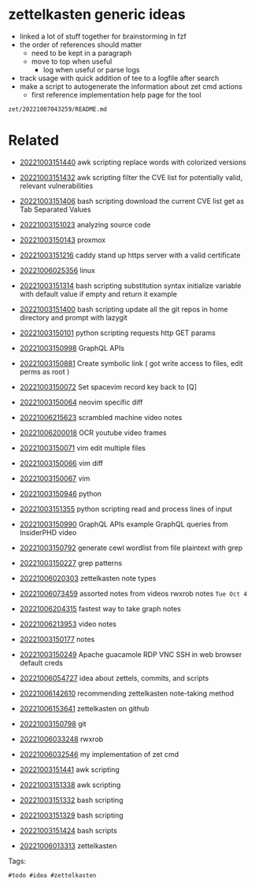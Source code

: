 # zettelkasten generic ideas

- linked a lot of stuff together for brainstorming in fzf
- the order of references should matter
    - need to be kept in a paragraph
    - move to top when useful
        - log when useful or parse logs
- track usage with quick addition of tee to a logfile after search
- make a script to autogenerate the information about zet cmd actions
    - first reference implementation help page for the tool

` zet/20221007043259/README.md `

# Related

- [20221003151440](/zet/20221003151440/README.md) awk scripting replace words with colorized versions

- [20221003151432](/zet/20221003151432/README.md) awk scripting filter the CVE list for potentially valid, relevant vulnerabilities

- [20221003151406](/zet/20221003151406/README.md) bash scripting download the current CVE list get as Tab Separated Values

- [20221003151023](/zet/20221003151023/README.md) analyzing source code

- [20221003150143](/zet/20221003150143/README.md) proxmox

- [20221003151216](/zet/20221003151216/README.md) caddy stand up https server with a valid certificate

- [20221006025356](/zet/20221006025356/README.md) linux

- [20221003151314](/zet/20221003151314/README.md) bash scripting substitution syntax initialize variable with default value if empty and return it example

- [20221003151400](/zet/20221003151400/README.md) bash scripting update all the git repos in home directory and prompt with lazygit

- [20221003150101](/zet/20221003150101/README.md) python scripting requests http GET params

- [20221003150998](/zet/20221003150998/README.md) GraphQL APIs

- [20221003150881](/zet/20221003150881/README.md) Create symbolic link ( got write access to files, edit perms as root )

- [20221003150072](/zet/20221003150072/README.md) Set spacevim record key back to [Q]

- [20221003150064](/zet/20221003150064/README.md) neovim specific diff

- [20221006215623](/zet/20221006215623/README.md) scrambled machine video notes

- [20221006200018](/zet/20221006200018/README.md) OCR youtube video frames

- [20221003150071](/zet/20221003150071/README.md) vim edit multiple files

- [20221003150066](/zet/20221003150066/README.md) vim diff

- [20221003150067](/zet/20221003150067/README.md) vim

- [20221003150946](/zet/20221003150946/README.md) python

- [20221003151355](/zet/20221003151355/README.md) python scripting read and process lines of input

- [20221003150990](/zet/20221003150990/README.md) GraphQL APIs example GraphQL queries from InsiderPHD video

- [20221003150792](/zet/20221003150792/README.md) generate cewl wordlist from file plaintext with grep

- [20221003150227](/zet/20221003150227/README.md) grep patterns

- [20221006020303](/zet/20221006020303/README.md) zettelkasten note types

- [20221006073459](/zet/20221006073459/README.md) assorted notes from videos rwxrob notes `Tue Oct 4`

- [20221006204315](/zet/20221006204315/README.md) fastest way to take graph notes

- [20221006213953](/zet/20221006213953/README.md) video notes

- [20221003150177](/zet/20221003150177/README.md) notes

- [20221003150249](/zet/20221003150249/README.md) Apache guacamole RDP VNC SSH in web browser default creds

- [20221006054727](/zet/20221006054727/README.md) idea about zettels, commits, and scripts

- [20221006142610](/zet/20221006142610/README.md) recommending zettelkasten note-taking method

- [20221006153641](/zet/20221006153641/README.md) zettelkasten on github

- [20221003150798](/zet/20221003150798/README.md) git

- [20221006033248](/zet/20221006033248/README.md) rwxrob

- [20221006032546](/zet/20221006032546/README.md) my implementation of zet cmd

- [20221003151441](/zet/20221003151441/README.md) awk scripting

- [20221003151338](/zet/20221003151338/README.md) awk scripting

- [20221003151332](/zet/20221003151332/README.md) bash scripting

- [20221003151329](/zet/20221003151329/README.md) bash scripting

- [20221003151424](/zet/20221003151424/README.md) bash scripts

- [20221006013313](/zet/20221006013313/README.md) zettelkasten


Tags:

    #todo #idea #zettelkasten 
